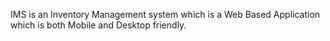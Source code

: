 IMS is an Inventory Management system which is a Web Based Application which is both Mobile and Desktop friendly. 


